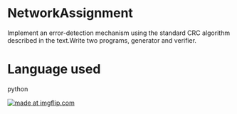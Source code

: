 # NetworkAssignment
Implement an error-detection mechanism using the standard CRC algorithm described in the text.Write
two programs, generator and verifier.

# Language used
python

<a href="https://imgflip.com/gif/2n75kw"><img src="https://i.imgflip.com/2n75kw.gif" title="made at imgflip.com"/></a>
